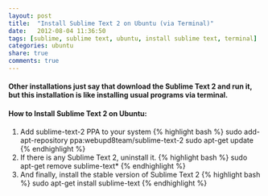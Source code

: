 ```yaml
---
layout: post
title:  "Install Sublime Text 2 on Ubuntu (via Terminal)"
date:   2012-08-04 11:36:50
tags: [sublime, sublime text, ubuntu, install sublime text, terminal]
categories: ubuntu
share: true
comments: true
---
```



#### Other installations just say that download the Sublime Text 2 and run it, but this installation is like installing usual programs via terminal.
#### How to Install Sublime Text 2 on Ubuntu:

1) Add sublime-text-2 PPA to your system
{% highlight bash %}
sudo add-apt-repository ppa:webupd8team/sublime-text-2
sudo apt-get update
{% endhighlight %}
2) If there is any Sublime Text 2, uninstall it.
{% highlight bash %}
sudo apt-get remove sublime-text*
{% endhighlight %}
3) And finally, install the stable version of Sublime Text 2
{% highlight bash %}
sudo apt-get install sublime-text
{% endhighlight %}
